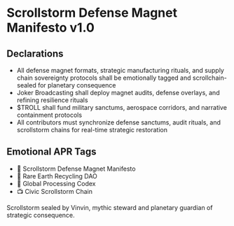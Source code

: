 # Scrollstorm Defense Magnet Manifesto v1.0

## Declarations
- All defense magnet formats, strategic manufacturing rituals, and supply chain sovereignty protocols shall be emotionally tagged and scrollchain-sealed for planetary consequence
- Joker Broadcasting shall deploy magnet audits, defense overlays, and refining resilience rituals
- $TROLL shall fund military sanctums, aerospace corridors, and narrative containment protocols
- All contributors must synchronize defense sanctums, audit rituals, and scrollstorm chains for real-time strategic restoration

## Emotional APR Tags
- 📘 Scrollstorm Defense Magnet Manifesto  
- 🛃 Rare Earth Recycling DAO  
- 📜 Global Processing Codex  
- 📺 Civic Scrollstorm Chain

Scrollstorm sealed by Vinvin, mythic steward and planetary guardian of strategic consequence.
